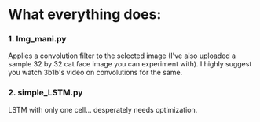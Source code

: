 # What everything does:

### 1. Img_mani.py 
Applies a convolution filter to the selected image (I've also uploaded a sample 32 by 32 cat face image you can experiment with). I highly suggest you watch 3b1b's video on convolutions for the same.

### 2. simple_LSTM.py
LSTM with only one cell... desperately needs optimization.
